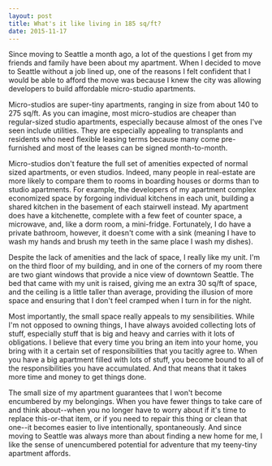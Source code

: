 ```yaml
---
layout: post
title: What's it like living in 185 sq/ft?
date: 2015-11-17
---
```


Since moving to Seattle a month ago, a lot of the questions I get from my friends and family have been about my apartment. When I decided to move to Seattle without a job lined up, one of the reasons I felt confident that I would be able to afford the move was because I knew the city was allowing developers to build affordable micro-studio apartments.

Micro-studios are super-tiny apartments, ranging in size from about 140 to 275 sq/ft. As you can imagine, most micro-studios are cheaper than regular-sized studio apartments, especially because almost of the ones I've seen include utilities. They are especially appealing to transplants and residents who need flexible leasing terms because many come pre-furnished and most of the leases can be signed month-to-month.

Micro-studios don't feature the full set of amenities expected of normal sized apartments, or even studios. Indeed, many people in real-estate are more likely to compare them to rooms in boarding houses or dorms than to studio apartments. For example, the developers of my apartment complex economized space by forgoing individual kitchens in each unit, building a shared kitchen in the basement of each stairwell instead. My apartment does have a kitchenette, complete with a few feet of counter space, a microwave, and, like a dorm room, a mini-fridge. Fortunately, I do have a private bathroom, however, it doesn't come with a sink (meaning I have to wash my hands and brush my teeth in the same place I wash my dishes).

Despite the lack of amenities and the lack of space, I really like my unit. I'm on the third floor of my building, and in one of the corners of my room there are two giant windows that provide a nice view of downtown Seattle. The bed that came with my unit is raised, giving me an extra 30 sq/ft of space, and the ceiling is a little taller than average, providing the illusion of more space and ensuring that I don't feel cramped when I turn in for the night.

Most importantly, the small space really appeals to my sensibilities. While I'm not opposed to owning things, I have always avoided collecting lots of stuff, especially stuff that is big and heavy and carries with it lots of obligations. I believe that every time you bring an item into your home, you bring with it a certain set of responsibilities that you tacitly agree to. When you have a big apartment filled with lots of stuff, you become bound to all of the responsibilities you have accumulated. And that means that it takes more time and money to get things done.

The small size of my apartment guarantees that I won't become encumbered by my belongings. When you have fewer things to take care of and think about--when you no longer have to worry about if it's time to replace this-or-that item, or if you need to repair this thing or clean that one--it becomes easier to live intentionally, spontaneously. And since moving to Seattle was always more than about finding a new home for me, I like the sense of unencumbered potential for adventure that my teeny-tiny apartment affords.
